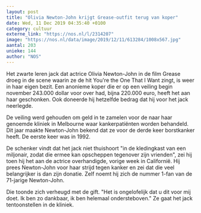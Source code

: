 ```yaml
---
layout: post
title: "Olivia Newton-John krijgt Grease-outfit terug van koper"
date: Wed, 11 Dec 2019 04:35:40 +0100
category: cultuur
externe_link: "https://nos.nl/l/2314207"
image: "https://nos.nl/data/image/2019/12/11/613284/1008x567.jpg"
aantal: 203
unieke: 144
author: "NOS"
---
```


<p>Het zwarte leren jack dat actrice Olivia Newton-John in de film Grease droeg in de scene waarin ze de hit You're the One That I Want zingt, is weer in haar eigen bezit. Een anonieme koper die er op een veiling begin november 243.000 dollar voor over had, bijna 220.000 euro, heeft het aan haar geschonken. Ook doneerde hij hetzelfde bedrag dat hij voor het jack neerlegde.</p>
<p>De veiling werd gehouden om geld in te zamelen voor de naar haar genoemde kliniek in Melbourne waar kankerpatiënten worden behandeld. Dit jaar maakte Newton-John bekend dat ze voor de derde keer borstkanker heeft. De eerste keer was in 1992.</p>
<p>De schenker vindt dat het jack niet thuishoort "in de kledingkast van een miljonair, zodat die ermee kan opscheppen tegenover zijn vrienden", zei hij toen hij het aan de actrice overhandigde, vorige week in Californië. Hij prees Newton-John voor haar strijd tegen kanker en zei dat die veel belangrijker is dan zijn donatie. Zelf noemt hij zich de nummer 1-fan van de 71-jarige Newton-John.</p>
<p>Die toonde zich verheugd met de gift. "Het is ongelofelijk dat u dit voor mij doet. Ik ben zo dankbaar, ik ben helemaal ondersteboven." Ze gaat het jack tentoonstellen in de kliniek.</p>
